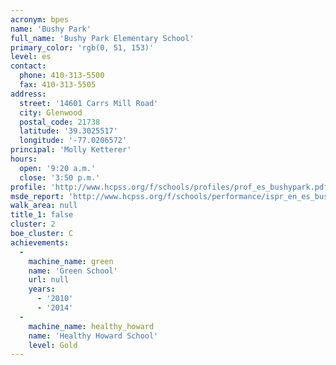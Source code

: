 ```yaml
---
acronym: bpes
name: 'Bushy Park'
full_name: 'Bushy Park Elementary School'
primary_color: 'rgb(0, 51, 153)'
level: es
contact:
  phone: 410-313-5500
  fax: 410-313-5505
address:
  street: '14601 Carrs Mill Road'
  city: Glenwood
  postal_code: 21738
  latitude: '39.3025517'
  longitude: '-77.0206572'
principal: 'Molly Ketterer'
hours:
  open: '9:20 a.m.'
  close: '3:50 p.m.'
profile: 'http://www.hcpss.org/f/schools/profiles/prof_es_bushypark.pdf'
msde_report: 'http://www.hcpss.org/f/schools/performance/ispr_en_es_bushypark.pdf'
walk_area: null
title_1: false
cluster: 2
boe_cluster: C
achievements:
  -
    machine_name: green
    name: 'Green School'
    url: null
    years:
      - '2010'
      - '2014'
  -
    machine_name: healthy_howard
    name: 'Healthy Howard School'
    level: Gold
---
```

